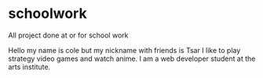 # schoolwork
All project done at or for school work

Hello my name is cole but my nickname with friends is Tsar I like to play strategy video games and watch anime. I am a web developer student at the arts institute.
